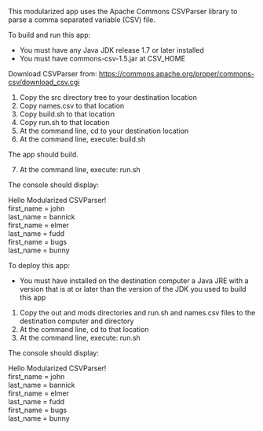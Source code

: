This modularized app uses the Apache Commons CSVParser library to parse a comma separated variable (CSV) file.

To build and run this app:

- You must have any Java JDK release 1.7 or later installed
- You must have commons-csv-1.5.jar at CSV_HOME

Download CSVParser from: 
https://commons.apache.org/proper/commons-csv/download_csv.cgi

1. Copy the src directory tree to your destination location
2. Copy names.csv to that location  
3. Copy build.sh to that location
4. Copy run.sh to that location
5. At the command line, cd to your destination location
6. At the command line, execute: build.sh

The app should build.

7. At the command line, execute: run.sh

The console should display:

Hello Modularized CSVParser!  
first_name 	= john  
last_name 	= bannick  
first_name 	= elmer  
last_name 	= fudd  
first_name 	= bugs  
last_name 	= bunny   

To deploy this app:

- You must have installed on the destination computer a Java JRE 
with a version that is at or later than the version of the JDK you used
to build this app

1. Copy the out and mods directories and run.sh and names.csv files to the destination computer and directory
2. At the command line, cd to that location
2. At the command line, execute: run.sh

The console should display:

Hello Modularized CSVParser!  
first_name 	= john  
last_name 	= bannick  
first_name 	= elmer  
last_name 	= fudd  
first_name 	= bugs  
last_name 	= bunny  
